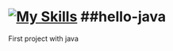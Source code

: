 #  [![My Skills](https://skillicons.dev/icons?i=java)](https://skillicons.dev) ##hello-java

First project with java
